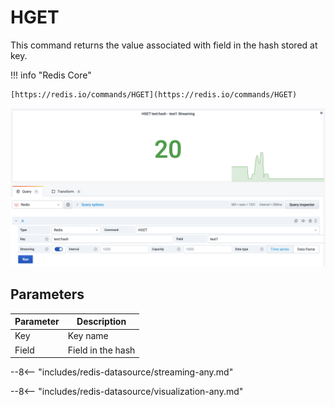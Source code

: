 # HGET

This command returns the value associated with field in the hash stored at key.

!!! info "Redis Core"

    [https://redis.io/commands/HGET](https://redis.io/commands/HGET)

![HGET](../../images/redis-datasource/commands/hget.png)

## Parameters

| Parameter | Description       |
| --------- | ----------------- |
| Key       | Key name          |
| Field     | Field in the hash |

--8<-- "includes/redis-datasource/streaming-any.md"

--8<-- "includes/redis-datasource/visualization-any.md"
